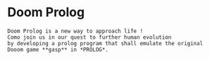 # Doom Prolog
	Doom Prolog is a new way to approach life !
	Como join us in our quest to further human evolution
	by developing a prolog program that shall emulate the original
	Dooom game **gasp** in *PROLOG*. 
